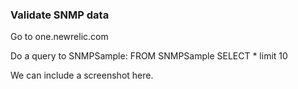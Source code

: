 ### Validate SNMP data

Go to one.newrelic.com

Do a query to SNMPSample: 
FROM SNMPSample SELECT * limit 10

We can include a screenshot here.

